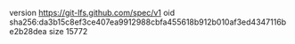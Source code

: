 version https://git-lfs.github.com/spec/v1
oid sha256:da3b15c8ef3ce407ea9912988cbfa455618b912b010af3ed4347116be2b28dea
size 15772
